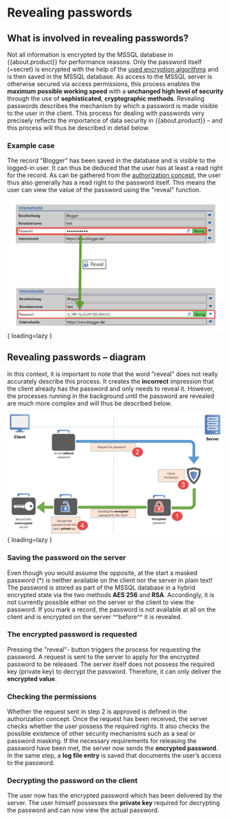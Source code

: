 # Revealing passwords

## What is involved in revealing passwords?

Not all information is encrypted by the MSSQL database in {{about.product}} for performance reasons. Only the password itself (=secret) is encrypted with the help of the [used encryption algorithms]({{url.placeholder}}) and is then saved in the MSSQL database. As access to the MSSQL server is otherwise secured via access permissions, this process enables the **maximum possible working speed** with a **unchanged high level of security** through the use of **sophisticated**, **cryptographic methods**. Revealing passwords describes the mechanism by which a password is made visible to the user in the client. This process for dealing with passwords very precisely reflects the importance of data security in {{about.product}} – and this process will thus be described in detail below.

### Example case

The record "Blogger" has been saved in the database and is visible to the logged-in user. It can thus be deduced that the user has at least a read right for the record. As can be gathered from the [authorization concept]({{url.placeholder}}), the user thus also generally has a read right to the password itself. This means the user can view the value of the password using the "reveal" function.

![picture reveal password](/assets/en/client_modules/passwords/revealing_passwords/revealing_passwords_1.png){ loading=lazy }

## Revealing passwords – diagram

In this context, it is important to note that the word "reveal" does not really accurately describe this process. It creates the **incorrect** impression that the client already has the password and only needs to reveal it. However, the processes running in the background until the password are revealed are much more complex and will thus be described below.

![picture reveal password diagram](/assets/en/client_modules/passwords/revealing_passwords/revealing_passwords_2.png){ loading=lazy }

### Saving the password on the server

Even though you would assume the opposite, at the start a masked password (*) is neither available on the client nor the server in plain text! The password is stored as part of the MSSQL database in a hybrid encrypted state via the two methods **AES 256** and **RSA**. Accordingly, it is not currently possible either on the server or the client to view the password. If you mark a record, the password is not available at all on the client and is encrypted on the server ^^before^^ it is revealed.

### The encrypted password is requested

Pressing the "reveal"- button triggers the process for requesting the password. A request is sent to the server to apply for the encrypted password to be released. The server itself does not possess the required key (private key) to decrypt the password. Therefore, it can only deliver the **encrypted value**.

### Checking the permissions

Whether the request sent in step 2 is approved is defined in the authorization concept. Once the request has been received, the server checks whether the user possess the required rights. It also checks the possible existence of other security mechanisms such as a seal or password masking. If the necessary requirements for releasing the password have been met, the server now sends the **encrypted password**. In the same step, a **log file entry** is saved that documents the user’s access to the password.

### Decrypting the password on the client

The user now has the encrypted password which has been delivered by the server. The user himself possesses the **private key** required for decrypting the password and can now view the actual password.
